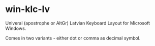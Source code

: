 # win-klc-lv
Univeral (apostrophe or AltGr) Latvian Keyboard Layout for Microsoft Windows.

Comes in two variants - either dot or comma as decimal symbol.

